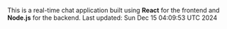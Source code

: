 This is a real-time chat application built using **React** for the frontend and **Node.js** for the backend.
Last updated: Sun Dec 15 04:09:53 UTC 2024
